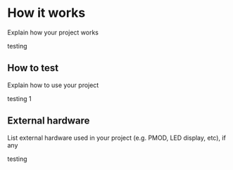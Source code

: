 <!---

This file is used to generate your project datasheet. Please fill in the information below and delete any unused
sections.

You can also include images in this folder and reference them in the markdown. Each image must be less than
512 kb in size, and the combined size of all images must be less than 1 MB.
-->

# How it works

Explain how your project works

testing

## How to test

Explain how to use your project

testing 1

## External hardware

List external hardware used in your project (e.g. PMOD, LED display, etc), if any

testing
